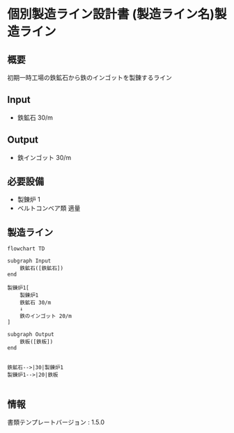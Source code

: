 # 個別製造ライン設計書 (製造ライン名)製造ライン

## 概要
初期一時工場の鉄鉱石から鉄のインゴットを製錬するライン

## Input
- 鉄鉱石 30/m

## Output
- 鉄インゴット 30/m

## 必要設備
- 製錬炉 1
- ベルトコンベア類 適量


## 製造ライン
```mermaid
flowchart TD

subgraph Input
    鉄鉱石([鉄鉱石])
end

製錬炉1[
    製錬炉1
    鉄鉱石 30/m
    ↓
    鉄のインゴット 20/m
]

subgraph Output
    鉄板([鉄板])
end


鉄鉱石-->|30|製錬炉1
製錬炉1-->|20|鉄板


```

## 情報
書類テンプレートバージョン : 1.5.0
